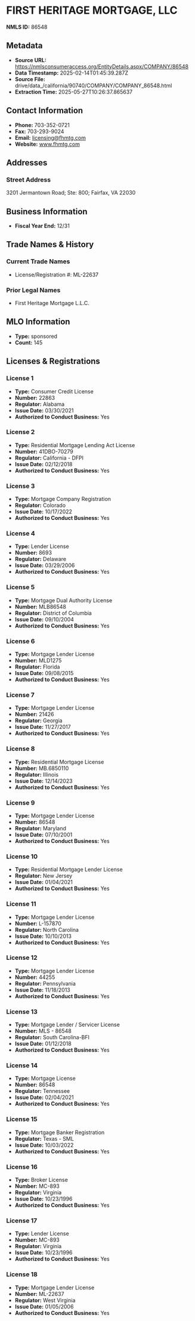 # FIRST HERITAGE MORTGAGE, LLC

**NMLS ID:** 86548

## Metadata
- **Source URL:** https://nmlsconsumeraccess.org/EntityDetails.aspx/COMPANY/86548
- **Data Timestamp:** 2025-02-14T01:45:39.287Z
- **Source File:** drive/data_/california/90740/COMPANY/COMPANY_86548.html
- **Extraction Time:** 2025-05-27T10:26:37.865637

## Contact Information
- **Phone:** 703-352-0721
- **Fax:** 703-293-9024
- **Email:** licensing@fhmtg.com
- **Website:** www.fhmtg.com

## Addresses
### Street Address
3201 Jermantown Road; Ste: 800; Fairfax, VA 22030

## Business Information
- **Fiscal Year End:** 12/31

## Trade Names & History
### Current Trade Names
- License/Registration #: ML-22637

### Prior Legal Names
- First Heritage Mortgage L.L.C.

## MLO Information
- **Type:** sponsored
- **Count:** 145

## Licenses & Registrations

### License 1
- **Type:** Consumer Credit License
- **Number:** 22863
- **Regulator:** Alabama
- **Issue Date:** 03/30/2021
- **Authorized to Conduct Business:** Yes

### License 2
- **Type:** Residential Mortgage Lending Act License
- **Number:** 41DBO-70279
- **Regulator:** California - DFPI
- **Issue Date:** 02/12/2018
- **Authorized to Conduct Business:** Yes

### License 3
- **Type:** Mortgage Company Registration
- **Regulator:** Colorado
- **Issue Date:** 10/17/2022
- **Authorized to Conduct Business:** Yes

### License 4
- **Type:** Lender License
- **Number:** 8693
- **Regulator:** Delaware
- **Issue Date:** 03/29/2006
- **Authorized to Conduct Business:** Yes

### License 5
- **Type:** Mortgage Dual Authority License
- **Number:** MLB86548
- **Regulator:** District of Columbia
- **Issue Date:** 09/10/2004
- **Authorized to Conduct Business:** Yes

### License 6
- **Type:** Mortgage Lender License
- **Number:** MLD1275
- **Regulator:** Florida
- **Issue Date:** 09/08/2015
- **Authorized to Conduct Business:** Yes

### License 7
- **Type:** Mortgage Lender License
- **Number:** 21426
- **Regulator:** Georgia
- **Issue Date:** 11/27/2017
- **Authorized to Conduct Business:** Yes

### License 8
- **Type:** Residential Mortgage License
- **Number:** MB.6850110
- **Regulator:** Illinois
- **Issue Date:** 12/14/2023
- **Authorized to Conduct Business:** Yes

### License 9
- **Type:** Mortgage Lender License
- **Number:** 86548
- **Regulator:** Maryland
- **Issue Date:** 07/10/2001
- **Authorized to Conduct Business:** Yes

### License 10
- **Type:** Residential Mortgage Lender License
- **Regulator:** New Jersey
- **Issue Date:** 01/04/2021
- **Authorized to Conduct Business:** Yes

### License 11
- **Type:** Mortgage Lender License
- **Number:** L-157870
- **Regulator:** North Carolina
- **Issue Date:** 10/10/2013
- **Authorized to Conduct Business:** Yes

### License 12
- **Type:** Mortgage Lender License
- **Number:** 44255
- **Regulator:** Pennsylvania
- **Issue Date:** 11/18/2013
- **Authorized to Conduct Business:** Yes

### License 13
- **Type:** Mortgage Lender / Servicer License
- **Number:** MLS - 86548
- **Regulator:** South Carolina-BFI
- **Issue Date:** 01/12/2018
- **Authorized to Conduct Business:** Yes

### License 14
- **Type:** Mortgage License
- **Number:** 86548
- **Regulator:** Tennessee
- **Issue Date:** 02/04/2021
- **Authorized to Conduct Business:** Yes

### License 15
- **Type:** Mortgage Banker Registration
- **Regulator:** Texas - SML
- **Issue Date:** 10/03/2022
- **Authorized to Conduct Business:** Yes

### License 16
- **Type:** Broker License
- **Number:** MC-893
- **Regulator:** Virginia
- **Issue Date:** 10/23/1996
- **Authorized to Conduct Business:** Yes

### License 17
- **Type:** Lender License
- **Number:** MC-893
- **Regulator:** Virginia
- **Issue Date:** 10/23/1996
- **Authorized to Conduct Business:** Yes

### License 18
- **Type:** Mortgage Lender License
- **Number:** ML-22637
- **Regulator:** West Virginia
- **Issue Date:** 01/05/2006
- **Authorized to Conduct Business:** Yes

